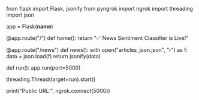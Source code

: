 from flask import Flask, jsonify
from pyngrok import ngrok
import threading
import json

app = Flask(__name__)

@app.route("/")
def home():
    return "✅ News Sentiment Classifier is Live!"

@app.route("/news")
def news():
    with open("articles_json.json", "r") as f:
        data = json.load(f)
    return jsonify(data)

def run():
    app.run(port=5000)

threading.Thread(target=run).start()

print("Public URL:", ngrok.connect(5000))
